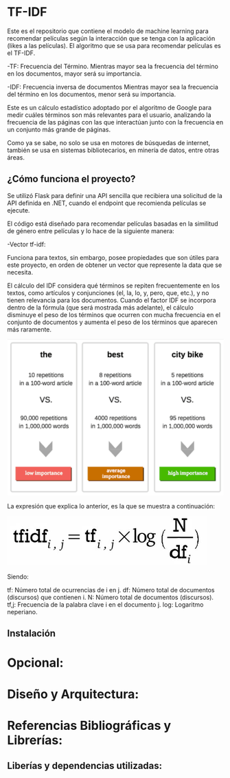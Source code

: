 # TF-IDF

Este es el repositorio que contiene el modelo de machine learning para recomendar películas según la interacción que se tenga con la aplicación (likes a las películas). El algoritmo que se usa para recomendar películas es el TF-IDF.

-TF: Frecuencia del Término. 
Mientras mayor sea la frecuencia del término en los documentos, mayor será su importancia.

-IDF: Frecuencia inversa de documentos
Mientras mayor sea la frecuencia del término en los documentos, menor será su importancia. 

Este es un cálculo estadístico adoptado por el algoritmo de Google para medir cuáles términos son más relevantes para el usuario, analizando la frecuencia de las páginas con las que interactúan junto con la frecuencia en un conjunto más grande de páginas.

Como ya se sabe, no solo se usa en motores de búsquedas de internet, también se usa en sistemas bibliotecarios, en minería de datos, entre otras áreas.

## ¿Cómo funciona el proyecto?

Se utilizó Flask para definir una API sencilla que recibiera una solicitud de la API definida en .NET, cuando el endpoint que recomienda películas se ejecute. 

El código está diseñado para recomendar películas basadas en la similitud de género entre películas y lo hace de la siguiente manera:

-Vector tf-idf:

Funciona para textos, sin embargo, posee propiedades que son útiles para este proyecto, en orden de obtener un vector que represente la data que se necesita.

El cálculo del IDF considera qué términos se repiten frecuentemente en los textos, como artículos y conjunciones (el, la, lo, y, pero, que, etc.), y no tienen relevancia para los documentos. Cuando el factor IDF se incorpora dentro de la fórmula (que será mostrada más adelante), el cálculo disminuye el peso de los términos que ocurren con mucha frecuencia en el conjunto de documentos y aumenta el peso de los términos que aparecen más raramente.

![Representación de ejemplo](IARECOMMEND/../images/ejemploIDF.png)

La expresión que explica lo anterior, es la que se muestra a continuación:

![Expresión TDF-IDF](IARECOMMEND/../images/IDFormula.png)

Siendo: 

tf: Número total de ocurrencias de i en j.
df: Número total de documentos (discursos) que contienen i.
N: Número total de documentos (discursos).
tf,j: Frecuencia de la palabra clave i en el documento j.
log: Logaritmo neperiano.


## Instalación


# Opcional:


# Diseño y Arquitectura:

# Referencias Bibliográficas y Librerías:



## Liberías y dependencias utilizadas:



    


